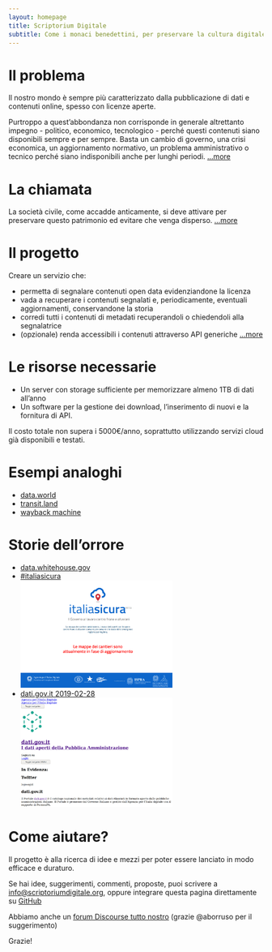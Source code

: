 ```yaml
---
layout: homepage
title: Scriptorium Digitale
subtitle: Come i monaci benedettini, per preservare la cultura digitale da un nuovo Medioevo
---
```


# Il problema

Il nostro mondo è sempre più caratterizzato dalla pubblicazione di dati e contenuti online, spesso con licenze aperte.

Purtroppo a quest’abbondanza non corrisponde in generale altrettanto impegno - politico, economico, tecnologico - perché questi contenuti siano disponibili sempre e per sempre. Basta un cambio di governo, una crisi economica, un aggiornamento normativo, un problema amministrativo o tecnico perché siano indisponibili anche per lunghi periodi.
[...more](/il_problema)

# La chiamata

La società civile, come accadde anticamente, si deve attivare per preservare questo patrimonio ed evitare che venga disperso.
[...more](/la_chiamata)

# Il progetto

Creare un servizio che:

* permetta di segnalare contenuti open data evidenziandone la licenza
* vada a recuperare i contenuti segnalati e, periodicamente, eventuali aggiornamenti, conservandone la storia
* corredi tutti i contenuti di metadati recuperandoli o chiedendoli alla segnalatrice
* (opzionale) renda accessibili i contenuti attraverso API generiche
[...more](/il_progetto)

# Le risorse necessarie

* Un server con storage sufficiente per memorizzare almeno 1TB di dati all’anno
* Un software per la gestione dei download, l’inserimento di nuovi e la fornitura di API.

Il costo totale non supera i 5000€/anno, soprattutto utilizzando servizi cloud già disponibili e testati.

# Esempi analoghi

* [data.world](https://data.world)
* [transit.land](https://transit.land)
* [wayback machine](https://archive.org/web/)

# Storie dell’orrore

* [data.whitehouse.gov](https://www.politico.com/agenda/story/2017/07/25/what-happened-trump-war-data-000481)
* [#italiasicura](http://www.cngeologi.it/2018/07/19/chiude-italia-sicura-a-rischio-gli-interventi-sulledilizia-scolastica/)<br />
  <img width="300px" src="images/italiasicura.jpg"/>
* [dati.gov.it 2019-02-28](https://twitter.com/openantani/status/1101213274929025025)<br />
  <img width="300px" src="images/datigovscassato.jpg"/>

# Come aiutare?

Il progetto è alla ricerca di idee e mezzi per poter essere lanciato in modo efficace e duraturo.

Se hai idee, suggerimenti, commenti, proposte, puoi scrivere a <a href="mailto:info@scriptoriumdigitale.org">info@scriptoriumdigitale.org</a>, oppure integrare questa pagina direttamente su [GitHub](https://www.github.com/mfortini/scriptoriumdigitale)

Abbiamo anche un [forum Discourse tutto nostro](https://discourse.scriptoriumdigitale.org) (grazie @aborruso per il suggerimento)

Grazie!

<!-- Include all compiled plugins (below), or include individual files as needed -->
<script src="//code.jquery.com/jquery-1.12.4.min.js"></script>
<script type="text/javascript" src="../js/moment.min.js"></script>
<script type="text/javascript" src="../js/masonry.min.js"></script>
<!-- form di ricerca delle news -->
<script src="../js/jquery.sieve.min.js" type="text/javascript"></script>
<script type="text/javascript" src="//cdnjs.cloudflare.com/ajax/libs/elasticlunr/0.9.5/elasticlunr.min.js"></script>
<script type="text/javascript" src="../js/lunr.stemmer.support.min.js"></script>
<script type="text/javascript" src="../js/lunr.it.min.js"></script>
<script type="text/javascript" src="../js/search.min.js"></script>


<style> div.form-inline.text-center {padding-bottom: 8rem;} .itemTitle a {font-weight: bold; color: #337ab7 !important; text-decoration: none;} </style>
